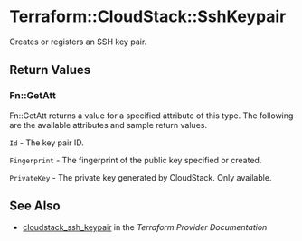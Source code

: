 # Terraform::CloudStack::SshKeypair

Creates or registers an SSH key pair.

## Return Values

### Fn::GetAtt

Fn::GetAtt returns a value for a specified attribute of this type. The following are the available attributes and sample return values.

`Id` - The key pair ID.

`Fingerprint` - The fingerprint of the public key specified or created.

`PrivateKey` - The private key generated by CloudStack. Only available.

## See Also

* [cloudstack_ssh_keypair](https://www.terraform.io/docs/providers/cloudstack/r/ssh_keypair.html) in the _Terraform Provider Documentation_